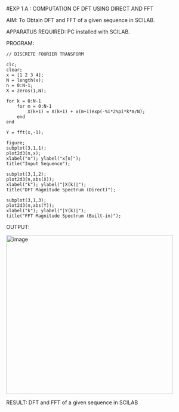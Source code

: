 #EXP 1 A : COMPUTATION OF DFT USING DIRECT AND FFT

AIM:
To Obtain DFT and FFT of a given sequence in SCILAB.

APPARATUS REQUIRED:
PC installed with SCILAB.

PROGRAM:
```
// DISCRETE FOURIER TRANSFORM

clc;
clear;
x = [1 2 3 4];
N = length(x);
n = 0:N-1;
X = zeros(1,N);

for k = 0:N-1
    for m = 0:N-1
        X(k+1) = X(k+1) + x(m+1)exp(-%i*2%pi*k*m/N);
    end
end

Y = fft(x,-1);

figure;
subplot(3,1,1);
plot2d3(n,x);
xlabel("n"); ylabel("x[n]");
title("Input Sequence");

subplot(3,1,2);
plot2d3(n,abs(X));
xlabel("k"); ylabel("|X(k)|");
title("DFT Magnitude Spectrum (Direct)");

subplot(3,1,3);
plot2d3(n,abs(Y));
xlabel("k"); ylabel("|Y(k)|");
title("FFT Magnitude Spectrum (Built-in)");
```
OUTPUT:

<img width="447" height="426" alt="image" src="https://github.com/user-attachments/assets/7b5b53b1-84a8-45f7-9188-bfe967022a4d" />

RESULT:
DFT and FFT of a given sequence in SCILAB
